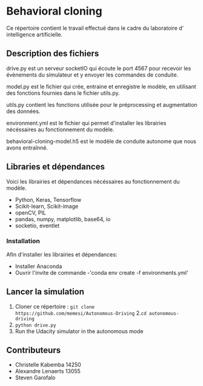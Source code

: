 # Behavioral cloning

Ce répertoire contient le travail effectué dans le cadre du laboratoire d' intelligence artificielle.

## Description des fichiers

drive.py est un serveur socketIO qui écoute le port 4567 pour recevoir les évènements du simulateur et y envoyer les commandes de conduite.

model.py est le fichier qui crée, entraine et enregistre le modèle, en utilisant des fonctions fournies dans le fichier utils.py.

utils.py contient les fonctions utilisée pour le préprocessing et augmentation des données.

environment.yml est le fichier qui permet d'installer les librairies nécéssaires au fonctionnement du modèle.

behavioral-cloning-model.h5 est le modèle de conduite autonome que nous avons entraînné.

## Libraries et dépendances

Voici les librairies et dépendances nécéssaires au fonctionnement du modèle.

- Python, Keras, Tensorflow
- Scikit-learn, Scikit-image 
- openCV, PIL
- pandas, numpy, matplotlib, base64, io
- socketio, eventlet

### Installation 

Afin d'installer les librairies et dépendances:

- Installer Anaconda
- Ouvrir l'invite de commande
-'conda env create -f environments.yml'

## Lancer la simulation

1. Cloner ce répertoire : `git clone https://github.com/memesi/Autonomous-Driving`
2.`cd autonomous-driving`
3. `python drive.py`
4. Run the Udacity simulator in the autonomous mode

## Contributeurs

- Christelle Kabemba 14250
- Alexandre Lenaerts 13055
- Steven Garofalo 
